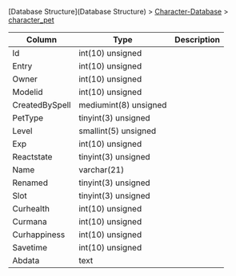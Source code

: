 [Database Structure](Database Structure) > [Character-Database](Character-Database) > [character_pet](character_pet)

Column | Type | Description
--- | --- | ---
Id | int(10) unsigned | 
Entry | int(10) unsigned | 
Owner | int(10) unsigned | 
Modelid | int(10) unsigned | 
CreatedBySpell | mediumint(8) unsigned | 
PetType | tinyint(3) unsigned | 
Level | smallint(5) unsigned | 
Exp | int(10) unsigned | 
Reactstate | tinyint(3) unsigned | 
Name | varchar(21) | 
Renamed | tinyint(3) unsigned | 
Slot | tinyint(3) unsigned | 
Curhealth | int(10) unsigned | 
Curmana | int(10) unsigned | 
Curhappiness | int(10) unsigned | 
Savetime | int(10) unsigned | 
Abdata | text | 
